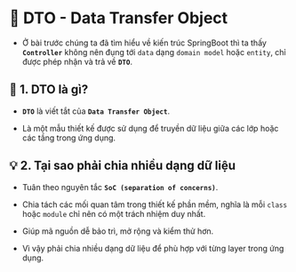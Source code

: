 # 🌱 DTO - Data Transfer Object

- Ở bài trước chúng ta đã tìm hiểu về kiến trúc SpringBoot thì ta thấy **`Controller`** không nên đụng tới `data` dạng `domain model` hoặc `entity`, chỉ được phép nhận và trả về **`DTO`**.

## **📌 1. DTO là gì?**
- **`DTO`** là viết tắt của **`Data Transfer Object`**.

- Là một mẫu thiết kế được sử dụng để truyền dữ liệu giữa các lớp hoặc các tầng trong ứng dụng.

## **💡 2. Tại sao phải chia nhiều dạng dữ liệu**
- Tuân theo nguyên tắc **`SoC (separation of concerns)`**.

- Chia tách các mối quan tâm trong thiết kế phần mềm, nghĩa là mỗi `class` hoặc `module` chỉ nên có một trách nhiệm duy nhất.

- Giúp mã nguồn dễ bảo trì, mở rộng và kiểm thử hơn.

- Vì vậy phải chia nhiều dạng dữ liệu để phù hợp với từng layer trong ứng dụng.